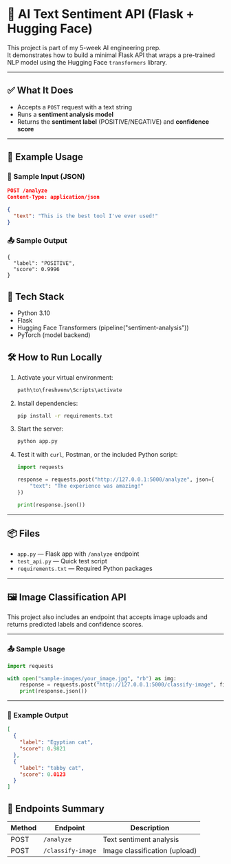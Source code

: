 # 🧠 AI Text Sentiment API (Flask + Hugging Face)

This project is part of my 5-week AI engineering prep.  
It demonstrates how to build a minimal Flask API that wraps a pre-trained NLP model using the Hugging Face `transformers` library.

---

## ✅ What It Does

- Accepts a `POST` request with a text string
- Runs a **sentiment analysis model**
- Returns the **sentiment label** (POSITIVE/NEGATIVE) and **confidence score**

---

## 🚀 Example Usage

### 🧪 Sample Input (JSON)

```json
POST /analyze
Content-Type: application/json

{
  "text": "This is the best tool I've ever used!"
}
```
### 📤 Sample Output
```
{
  "label": "POSITIVE",
  "score": 0.9996
}
```
## 🧰 Tech Stack
* Python 3.10
* Flask
* Hugging Face Transformers (pipeline("sentiment-analysis"))
* PyTorch (model backend)

## 🛠 How to Run Locally

1. Activate your virtual environment:

    ```bash
    path\to\freshvenv\Scripts\activate
    ```

2. Install dependencies:

    ```bash
    pip install -r requirements.txt
    ```

3. Start the server:

    ```bash
    python app.py
    ```

4. Test it with `curl`, Postman, or the included Python script:

    ```python
    import requests

    response = requests.post("http://127.0.0.1:5000/analyze", json={
        "text": "The experience was amazing!"
    })

    print(response.json())
    ```

---

## 📦 Files

- `app.py` — Flask app with `/analyze` endpoint
- `test_api.py` — Quick test script
- `requirements.txt` — Required Python packages

---

## 🖼️ Image Classification API

This project also includes an endpoint that accepts image uploads and returns predicted labels and confidence scores.

---

### 📤 Sample Usage

```python
import requests

with open("sample-images/your_image.jpg", "rb") as img:
    response = requests.post("http://127.0.0.1:5000/classify-image", files={"image": img})
    print(response.json())
```    
---

### 🔁 Example Output

```json
[
  {
    "label": "Egyptian cat",
    "score": 0.9821
  },
  {
    "label": "tabby cat",
    "score": 0.0123
  }
]
```
## 🧪 Endpoints Summary

| Method | Endpoint           | Description                    |
|--------|--------------------|--------------------------------|
| POST   | `/analyze`         | Text sentiment analysis        |
| POST   | `/classify-image`  | Image classification (upload) |
